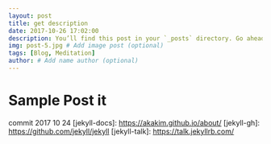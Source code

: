 ```yaml
---
layout: post
title: get description
date: 2017-10-26 17:02:00
description: You’ll find this post in your `_posts` directory. Go ahead and edit it and re-build the site to see your changes. # Add post description (optional)
img: post-5.jpg # Add image post (optional)
tags: [Blog, Meditation]
author: # Add name author (optional)
---
```


# Sample Post it 


commit  2017 10 24
[jekyll-docs]: https://akakim.github.io/about/
[jekyll-gh]:   https://github.com/jekyll/jekyll
[jekyll-talk]: https://talk.jekyllrb.com/
